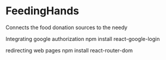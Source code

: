 # FeedingHands
Connects the food donation sources to the needy


Integrating google authorization
npm install react-google-login

redirecting web pages
npm install react-router-dom 
